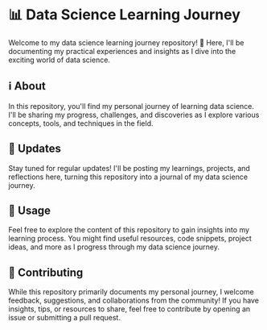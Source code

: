 # 📊 Data Science Learning Journey

Welcome to my data science learning journey repository! 
🚀 Here, I'll be documenting my practical experiences and insights as I dive into the exciting world of data science.

## ℹ️ About

In this repository, you'll find my personal journey of learning data science. 
I'll be sharing my progress, challenges, and discoveries as I explore various concepts, tools, and techniques in the field.

## 📝 Updates

Stay tuned for regular updates! 
I'll be posting my learnings, projects, and reflections here, turning this repository into a journal of my data science journey.

## 🚀 Usage

Feel free to explore the content of this repository to gain insights into my learning process. 
You might find useful resources, code snippets, project ideas, and more as I progress through my data science journey.

## 🤝 Contributing

While this repository primarily documents my personal journey, I welcome feedback, suggestions, and collaborations from the community!
If you have insights, tips, or resources to share, feel free to contribute by opening an issue or submitting a pull request.

